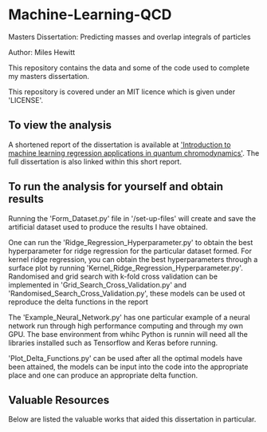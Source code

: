 # Machine-Learning-QCD
Masters Dissertation: Predicting masses and overlap integrals of particles

Author: Miles Hewitt

This repository contains the data and some of the code used to complete my masters dissertation.

This repository is covered under an MIT licence which is given under 'LICENSE'.

## To view the analysis
A shortened report of the dissertation is available at ['Introduction to machine learning regression applications in quantum chromodynamics'](https://www.mileshewitt.com/projects/mlqcd). The full dissertation is also linked within this short report.

## To run the analysis for yourself and obtain results
Running the 'Form_Dataset.py' file in '/set-up-files' will create and save the artificial dataset used to produce the results I have obtained. 

One can run the 'Ridge_Regression_Hyperparameter.py' to obtain the best hyperparameter for ridge regression for the particular dataset formed. For kernel ridge regression, you can obtain the best hyperparameters through a surface plot by running 'Kernel_Ridge_Regression_Hyperparameter.py'. Randomised and grid search with k-fold cross validation can be implemented in 'Grid_Search_Cross_Validation.py' and 'Randomised_Search_Cross_Validation.py', these models can be used ot reproduce the delta functions in the report 

The 'Example_Neural_Network.py' has one particular example of a neural network run through high performance computing and through my own GPU. The base environment from whihc Python is runnin will need all the libraries installed such as Tensorflow and Keras before running.

'Plot_Delta_Functions.py' can be used after all the optimal models have been attained, the models can be input into the code into the appropriate place and one can produce an appropriate delta function.

## Valuable Resources
Below are listed the valuable works that aided this dissertation in particular.



